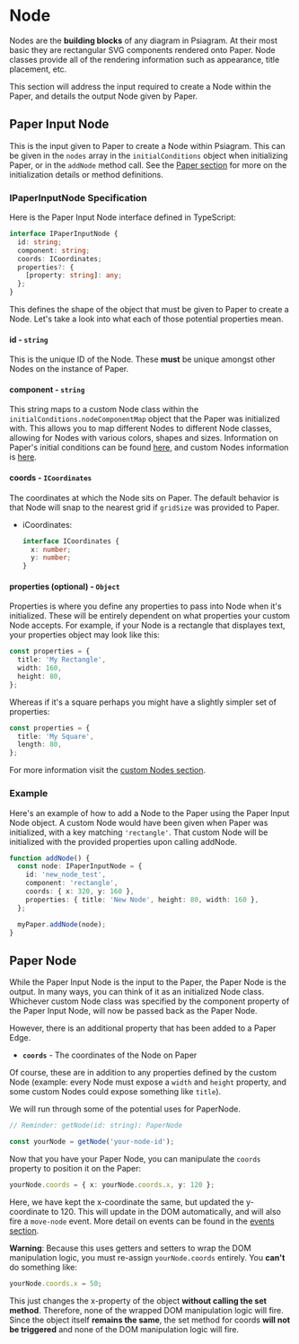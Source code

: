 # Node

Nodes are the **building blocks** of any diagram in Psiagram. At their most basic they are rectangular SVG components rendered onto Paper. Node classes provide all of the rendering information such as appearance, title placement, etc.

This section will address the input required to create a Node within the Paper, and details the output Node given by Paper.

## Paper Input Node

This is the input given to Paper to create a Node within Psiagram. This can be given in the `nodes` array in the `initialConditions` object when initializing Paper, or in the `addNode` method call. See the [Paper section](paper.md) for more on the initialization details or method definitions.

### IPaperInputNode Specification

Here is the Paper Input Node interface defined in TypeScript:

```typescript
interface IPaperInputNode {
  id: string;
  component: string;
  coords: ICoordinates;
  properties?: {
    [property: string]: any;
  };
}
```

This defines the shape of the object that must be given to Paper to create a Node. Let's take a look into what each of those potential properties mean.

#### id - `string`

This is the unique ID of the Node. These **must** be unique amongst other Nodes on the instance of Paper.

#### component - `string`

This string maps to a custom Node class within the `initialConditions.nodeComponentMap` object that the Paper was initialized with. This allows you to map different Nodes to different Node classes, allowing for Nodes with various colors, shapes and sizes. Information on Paper's initial conditions can be found [here](paper.md), and custom Nodes information is [here](../in-depth/custom-nodes.md).

#### coords - `ICoordinates`

The coordinates at which the Node sits on Paper. The default behavior is that Node will snap to the nearest grid if `gridSize` was provided to Paper.

* iCoordinates:

  ```typescript
  interface ICoordinates {
    x: number;
    y: number;
  }
  ```

#### properties \(optional\) - `Object`

Properties is where you define any properties to pass into Node when it's initialized. These will be entirely dependent on what properties your custom Node accepts. For example, if your Node is a rectangle that displayes text, your properties object may look like this:

```typescript
const properties = {
  title: 'My Rectangle',
  width: 160,
  height: 80,
};
```

Whereas if it's a square perhaps you might have a slightly simpler set of properties:

```typescript
const properties = {
  title: 'My Square',
  length: 80,
};
```

For more information visit the [custom Nodes section](../in-depth/custom-nodes.md).

### Example

Here's an example of how to add a Node to the Paper using the Paper Input Node object. A custom Node would have been given when Paper was initialized, with a key matching `'rectangle'`. That custom Node will be initialized with the provided properties upon calling addNode.

```typescript
function addNode() {
  const node: IPaperInputNode = {
    id: 'new_node_test',
    component: 'rectangle',
    coords: { x: 320, y: 160 },
    properties: { title: 'New Node', height: 80, width: 160 },
  };

  myPaper.addNode(node);
}
```

## Paper Node

While the Paper Input Node is the input to the Paper, the Paper Node is the output. In many ways, you can think of it as an initialized Node class. Whichever custom Node class was specified by the component property of the Paper Input Node, will now be passed back as the Paper Node.

However, there is an additional property that has been added to a Paper Edge.

* **`coords`** - The coordinates of the Node on Paper

Of course, these are in addition to any properties defined by the custom Node \(example: every Node must expose a `width` and `height` property, and some custom Nodes could expose something like `title`\).

We will run through some of the potential uses for PaperNode.

```typescript
// Reminder: getNode(id: string): PaperNode

const yourNode = getNode('your-node-id');
```

Now that you have your Paper Node, you can manipulate the `coords` property to position it on the Paper:

```typescript
yourNode.coords = { x: yourNode.coords.x, y: 120 };
```

Here, we have kept the x-coordinate the same, but updated the y-coordinate to 120. This will update in the DOM automatically, and will also fire a `move-node` event. More detail on events can be found in the [events section](../in-depth/events.md).

**Warning**: Because this uses getters and setters to wrap the DOM manipulation logic, you must re-assign `yourNode.coords` entirely. You **can't** do something like:

```typescript
yourNode.coords.x = 50;
```

This just changes the x-property of the object **without calling the set method**. Therefore, none of the wrapped DOM manipulation logic will fire. Since the object itself **remains the same**, the set method for coords **will not be triggered** and none of the DOM manipulation logic will fire.

